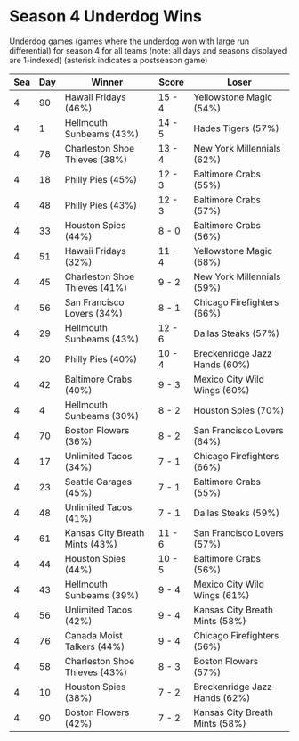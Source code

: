 # Season 4 Underdog Wins



Underdog games (games where the underdog won with large run differential) for season 4 for all teams (note: all days and seasons displayed are 1-indexed) (asterisk indicates a postseason game)


| Sea | Day | Winner | Score | Loser | 
| ------ |------ |------ |------ |------ |
| 4 | 90 | Hawaii Fridays (46%) | 15 - 4 | Yellowstone Magic (54%) | 
| 4 | 1 | Hellmouth Sunbeams (43%) | 14 - 5 | Hades Tigers (57%) | 
| 4 | 78 | Charleston Shoe Thieves (38%) | 13 - 4 | New York Millennials (62%) | 
| 4 | 18 | Philly Pies (45%) | 12 - 3 | Baltimore Crabs (55%) | 
| 4 | 48 | Philly Pies (43%) | 12 - 3 | Baltimore Crabs (57%) | 
| 4 | 33 | Houston Spies (44%) | 8 - 0 | Baltimore Crabs (56%) | 
| 4 | 51 | Hawaii Fridays (32%) | 11 - 4 | Yellowstone Magic (68%) | 
| 4 | 45 | Charleston Shoe Thieves (41%) | 9 - 2 | New York Millennials (59%) | 
| 4 | 56 | San Francisco Lovers (34%) | 8 - 1 | Chicago Firefighters (66%) | 
| 4 | 29 | Hellmouth Sunbeams (43%) | 12 - 6 | Dallas Steaks (57%) | 
| 4 | 20 | Philly Pies (40%) | 10 - 4 | Breckenridge Jazz Hands (60%) | 
| 4 | 42 | Baltimore Crabs (40%) | 9 - 3 | Mexico City Wild Wings (60%) | 
| 4 | 4 | Hellmouth Sunbeams (30%) | 8 - 2 | Houston Spies (70%) | 
| 4 | 70 | Boston Flowers (36%) | 8 - 2 | San Francisco Lovers (64%) | 
| 4 | 17 | Unlimited Tacos (34%) | 7 - 1 | Chicago Firefighters (66%) | 
| 4 | 23 | Seattle Garages (45%) | 7 - 1 | Baltimore Crabs (55%) | 
| 4 | 48 | Unlimited Tacos (41%) | 7 - 1 | Dallas Steaks (59%) | 
| 4 | 61 | Kansas City Breath Mints (43%) | 11 - 6 | San Francisco Lovers (57%) | 
| 4 | 44 | Houston Spies (44%) | 10 - 5 | Baltimore Crabs (56%) | 
| 4 | 43 | Hellmouth Sunbeams (39%) | 9 - 4 | Mexico City Wild Wings (61%) | 
| 4 | 56 | Unlimited Tacos (42%) | 9 - 4 | Kansas City Breath Mints (58%) | 
| 4 | 76 | Canada Moist Talkers (44%) | 9 - 4 | Chicago Firefighters (56%) | 
| 4 | 58 | Charleston Shoe Thieves (43%) | 8 - 3 | Boston Flowers (57%) | 
| 4 | 10 | Houston Spies (38%) | 7 - 2 | Breckenridge Jazz Hands (62%) | 
| 4 | 90 | Boston Flowers (42%) | 7 - 2 | Kansas City Breath Mints (58%) | 


